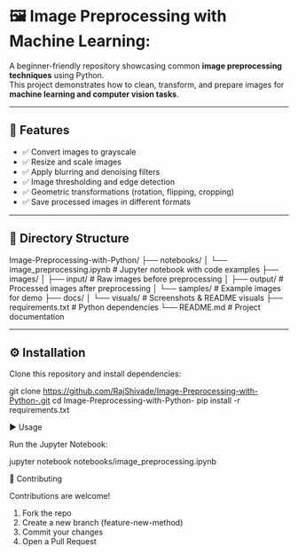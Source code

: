 # 🖼️ Image Preprocessing with Machine Learning:

A beginner-friendly repository showcasing common **image preprocessing techniques** using Python.  
This project demonstrates how to clean, transform, and prepare images for **machine learning and computer vision tasks**.

---

## 🚀 Features

- ✅ Convert images to grayscale  
- ✅ Resize and scale images  
- ✅ Apply blurring and denoising filters  
- ✅ Image thresholding and edge detection  
- ✅ Geometric transformations (rotation, flipping, cropping)  
- ✅ Save processed images in different formats  

---

## 📂 Directory Structure

Image-Preprocessing-with-Python/
├── notebooks/
│ └── image_preprocessing.ipynb # Jupyter notebook with code examples
├── images/
│ ├── input/ # Raw images before preprocessing
│ ├── output/ # Processed images after preprocessing
│ └── samples/ # Example images for demo
├── docs/
│ └── visuals/ # Screenshots & README visuals
├── requirements.txt # Python dependencies
└── README.md # Project documentation


---

## ⚙️ Installation

Clone this repository and install dependencies:

git clone https://github.com/RajShivade/Image-Preprocessing-with-Python-.git
cd Image-Preprocessing-with-Python-
pip install -r requirements.txt

▶️ Usage

Run the Jupyter Notebook:

jupyter notebook notebooks/image_preprocessing.ipynb


🤝 Contributing

Contributions are welcome!

1. Fork the repo
2. Create a new branch (feature-new-method)
3. Commit your changes
4. Open a Pull Request
